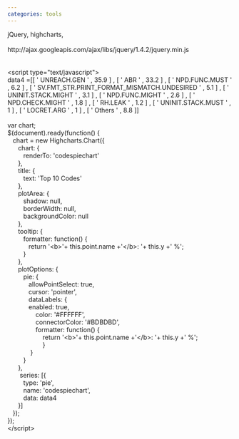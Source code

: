 ```yaml
---
categories: tools
---
```

<p>jQuery, highcharts, <br /><br />http://ajax.googleapis.com/ajax/libs/jquery/1.4.2/jquery.min.js<br /><br /><br />&lt;script type="text/javascript"&gt;<br />data4 =[[ ' UNREACH.GEN ' , 35.9 ] , [ ' ABR ' , 33.2 ] , [ ' NPD.FUNC.MUST ' , 6.2 ] , [ ' SV.FMT_STR.PRINT_FORMAT_MISMATCH.UNDESIRED ' , 5.1 ] , [ ' UNINIT.STACK.MIGHT ' , 3.1 ] , [ ' NPD.FUNC.MIGHT ' , 2.6 ] , [ ' NPD.CHECK.MIGHT ' , 1.8 ] , [ ' RH.LEAK ' , 1.2 ] , [ ' UNINIT.STACK.MUST ' , 1 ] , [ ' LOCRET.ARG ' , 1 ] , [ ' Others ' , 8.8 ]]<br /><br />var chart;<br />$(document).ready(function() {<br />&nbsp;&nbsp; chart = new Highcharts.Chart({<br />&nbsp;&nbsp;&nbsp;&nbsp;&nbsp; chart: {<br />&nbsp;&nbsp;&nbsp;&nbsp;&nbsp;&nbsp;&nbsp;&nbsp; renderTo: 'codespiechart'<br />&nbsp;&nbsp;&nbsp;&nbsp;&nbsp; },<br />&nbsp;&nbsp;&nbsp;&nbsp;&nbsp; title: {<br />&nbsp;&nbsp;&nbsp;&nbsp;&nbsp;&nbsp;&nbsp;&nbsp; text: 'Top 10 Codes'<br />&nbsp;&nbsp;&nbsp;&nbsp;&nbsp; },<br />&nbsp;&nbsp;&nbsp;&nbsp;&nbsp; plotArea: {<br />&nbsp;&nbsp;&nbsp;&nbsp;&nbsp;&nbsp;&nbsp;&nbsp; shadow: null,<br />&nbsp;&nbsp;&nbsp;&nbsp;&nbsp;&nbsp;&nbsp;&nbsp; borderWidth: null,<br />&nbsp;&nbsp;&nbsp;&nbsp;&nbsp;&nbsp;&nbsp;&nbsp; backgroundColor: null<br />&nbsp;&nbsp;&nbsp;&nbsp;&nbsp; },<br />&nbsp;&nbsp;&nbsp;&nbsp;&nbsp; tooltip: {<br />&nbsp;&nbsp;&nbsp;&nbsp;&nbsp;&nbsp;&nbsp;&nbsp; formatter: function() {<br />&nbsp;&nbsp;&nbsp;&nbsp;&nbsp;&nbsp;&nbsp;&nbsp;&nbsp;&nbsp;&nbsp; return '&lt;b&gt;'+ this.point.name +'&lt;/b&gt;: '+ this.y +' %';<br />&nbsp;&nbsp;&nbsp;&nbsp;&nbsp;&nbsp;&nbsp;&nbsp; }<br />&nbsp;&nbsp;&nbsp;&nbsp;&nbsp; },<br />&nbsp;&nbsp;&nbsp;&nbsp;&nbsp; plotOptions: {<br />&nbsp;&nbsp;&nbsp;&nbsp;&nbsp;&nbsp;&nbsp;&nbsp; pie: {<br />&nbsp;&nbsp;&nbsp;&nbsp;&nbsp;&nbsp;&nbsp;&nbsp;&nbsp;&nbsp;&nbsp; allowPointSelect: true,<br />&nbsp;&nbsp;&nbsp;&nbsp;&nbsp;&nbsp;&nbsp;&nbsp;&nbsp;&nbsp;&nbsp; cursor: 'pointer',<br />&nbsp;&nbsp;&nbsp;&nbsp;&nbsp;&nbsp;&nbsp;&nbsp;&nbsp;&nbsp;&nbsp; dataLabels: {<br />&nbsp;&nbsp;&nbsp;&nbsp;&nbsp;&nbsp;&nbsp;&nbsp;&nbsp;&nbsp;&nbsp; enabled: true,<br />&nbsp;&nbsp;&nbsp; &nbsp;&nbsp;&nbsp; &nbsp;&nbsp;&nbsp; &nbsp;&nbsp;&nbsp; color: '#FFFFFF',<br />&nbsp;&nbsp;&nbsp; &nbsp;&nbsp;&nbsp; &nbsp;&nbsp;&nbsp; &nbsp;&nbsp;&nbsp; connectorColor: '#BDBDBD',<br />&nbsp;&nbsp;&nbsp; &nbsp;&nbsp;&nbsp; &nbsp;&nbsp;&nbsp; &nbsp;&nbsp;&nbsp; formatter: function() {<br />&nbsp;&nbsp;&nbsp; &nbsp;&nbsp;&nbsp; &nbsp;&nbsp;&nbsp; &nbsp;&nbsp;&nbsp; &nbsp;&nbsp;&nbsp; return '&lt;b&gt;'+ this.point.name +'&lt;/b&gt;: '+ this.y +' %';<br />&nbsp;&nbsp;&nbsp; &nbsp;&nbsp;&nbsp; &nbsp;&nbsp;&nbsp; &nbsp;&nbsp;&nbsp; &nbsp;&nbsp;&nbsp; }<br />&nbsp;&nbsp;&nbsp; &nbsp;&nbsp;&nbsp; &nbsp;&nbsp;&nbsp; &nbsp;}<br />&nbsp;&nbsp;&nbsp;&nbsp;&nbsp;&nbsp;&nbsp;&nbsp; }<br />&nbsp;&nbsp;&nbsp;&nbsp;&nbsp; },<br />&nbsp;&nbsp;&nbsp;&nbsp;&nbsp;&nbsp; series: [{<br />&nbsp;&nbsp;&nbsp;&nbsp;&nbsp;&nbsp;&nbsp;&nbsp; type: 'pie',<br />&nbsp;&nbsp;&nbsp;&nbsp;&nbsp;&nbsp;&nbsp;&nbsp; name: 'codespiechart',<br />&nbsp;&nbsp;&nbsp;&nbsp;&nbsp;&nbsp;&nbsp;&nbsp; data: data4<br />&nbsp;&nbsp;&nbsp;&nbsp;&nbsp; }]<br />&nbsp;&nbsp; });<br />});<br />&lt;/script&gt;</p>